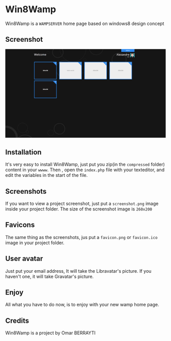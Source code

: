 Win8Wamp
======

Win8Wamp is a `WAMPSERVER` home page based on windows8 design concept

Screenshot
-------------

![ScreenShot](screenshot.png)

Installation
-------------

It's very easy to install Win8Wamp, just put you zip(in the `compressed` folder) content in your `wwww`.
Then , open the `index.php` file with your texteditor, and edit the variables in the start of the file.

Screenshots
-------------

If you want to view a project screenshot, just put a `screenshot.png` image inside your project folder.
The size of the screenshot image is `260x200`

Favicons
-------------

The same thing as the screenshots, jus put a `favicon.png` or `favicon.ico` image in your project folder.

User avatar
-------------

Just put your email address, It will take the Libravatar's picture. If you haven't one, it will take Gravatar's picture.

Enjoy
-------------

All what you have to do now, is to enjoy with your new wamp home page.

Credits
-------

Win8Wamp is a project by Omar BERRAYTI
